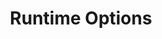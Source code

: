 ---
title: "Runtime Options"
section: "Runtime Basics"
menu:
  toc:
    parent: "runtime-basics"
    weight: 35
toc: true
---